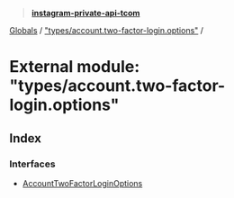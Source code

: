 > **[instagram-private-api-tcom](../README.md)**

[Globals](../README.md) / ["types/account.two-factor-login.options"](_types_account_two_factor_login_options_.md) /

# External module: "types/account.two-factor-login.options"

## Index

### Interfaces

* [AccountTwoFactorLoginOptions](../interfaces/_types_account_two_factor_login_options_.accounttwofactorloginoptions.md)